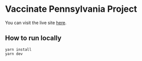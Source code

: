 # Vaccinate Pennsylvania Project

You can visit the live site [here](https://vaccinatepa.org/).

## How to run locally

```
yarn install
yarn dev
```
